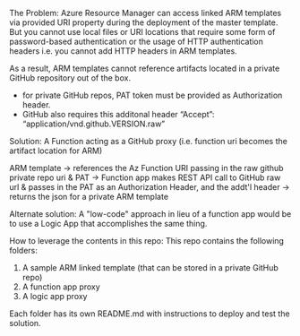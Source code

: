 The Problem:
Azure Resource Manager can access linked ARM templates via provided URI property during the deployment of the master template. But you cannot use local files or URI locations that require some form of password-based authentication or the usage of HTTP authentication headers i.e. you cannot add HTTP headers in ARM templates.

As a result, ARM templates cannot reference artifacts located in a private GitHub repository out of the box.


- for private GitHub repos, PAT token must be provided as Authorization header.
- GitHub also requires this additonal header “Accept”: “application/vnd.github.VERSION.raw”


Solution:
A Function acting as a GitHub proxy (i.e. function uri becomes the artifact location for ARM)

ARM template
    -> references the Az Function URI passing in the raw github private repo uri & PAT
	    -> Function app makes REST API call to GitHub raw url & passes in the PAT as an Authorization Header, and the addt'l header
		    -> returns the json for a private ARM template


Alternate solution:
A "low-code" approach in lieu of a function app would be to use a Logic App that accomplishes the same thing.

How to leverage the contents in this repo:
This repo contains the following folders:
1. A sample ARM linked template (that can be stored in a private GitHub repo)
2. A function app proxy
3. A logic app proxy

Each folder has its own README.md with instructions to deploy and test the solution.

